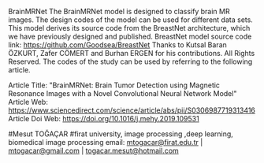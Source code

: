 BrainMRNet
The BrainMRNet model is designed to classify brain MR images. The design codes of the model can be used for different data sets. This model derives its source code from the BreastNet architecture, which we have previously designed and published. BreastNet model source code link: https://github.com/Goodsea/BreastNet Thanks to Kutsal Baran ÖZKURT, Zafer CÖMERT and Burhan ERGEN for his contributions. All Rights Reserved. The codes of the study can be used by referring to the following article.

Article Title: "BrainMRNet: Brain Tumor Detection using Magnetic Resonance Images with a Novel Convolutional Neural Network Model" Article Web: https://www.sciencedirect.com/science/article/abs/pii/S0306987719313416 Article Doi Web: https://doi.org/10.1016/j.mehy.2019.109531

#Mesut TOĞAÇAR #firat university, image processing ,deep learning, biomedical image processing email: mtogacar@firat.edu.tr | mtogacar@gmail.com | togacar.mesut@hotmail.com
